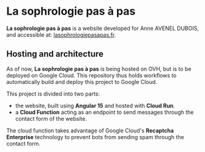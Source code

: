 # La sophrologie pas à pas

**La sophrologie pas à pas** is a website developed for Anne AVENEL DUBOIS, and accessible at: [lasophrologiepasapas.fr](https://www.lasophrologiepasapas.fr).

## Hosting and architecture

As of now, **La sophrologie pas à pas** is being hosted on OVH, but is to be deployed on Google Cloud. This repository thus holds workflows to automatically build and deploy this project to Google Cloud.

This project is divided into two parts:
- the website, built using **Angular 15** and hosted with **Cloud Run**.
- a **Cloud Function** acting as an endpoint to send messages through the contact form of the website.

The cloud function takes advantage of Google Cloud's **Recaptcha Enterprise** technology to prevent bots from sending spam through the contact form.